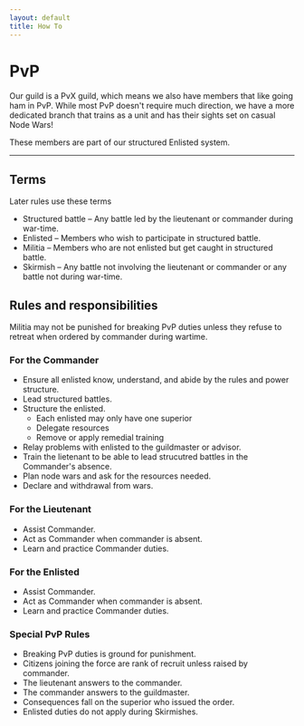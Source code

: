 ```yaml
---
layout: default
title: How To
---
```


# PvP

Our guild is a PvX guild, which means we also have members that like going ham in PvP. While most PvP doesn't require much direction, we have a more dedicated branch
that trains as a unit and has their sights set on casual Node Wars!

These members are part of our structured Enlisted system.

---

## Terms

Later rules use these terms

- Structured battle – Any battle led by the lieutenant or commander during war-time.
- Enlisted – Members who wish to participate in structured battle.
- Militia – Members who are not enlisted but get caught in structured battle.
- Skirmish – Any battle not involving the lieutenant or commander or any battle not during war-time.

## Rules and responsibilities

Militia may not be punished for breaking PvP duties unless they refuse to retreat when ordered by commander during wartime.

### For the Commander

- Ensure all enlisted know, understand, and abide by the rules and power structure.
- Lead structured battles.
- Structure the enlisted.
    - Each enlisted may only have one superior
    - Delegate resources
    - Remove or apply remedial training
- Relay problems with enlisted to the guildmaster or advisor.
- Train the lietenant to be able to lead strucutred battles in the Commander's absence.
- Plan node wars and ask for the resources needed.
- Declare and withdrawal from wars.

### For the Lieutenant

- Assist Commander.
- Act as Commander when commander is absent.
- Learn and practice Commander duties.

### For the Enlisted

- Assist Commander.
- Act as Commander when commander is absent.
- Learn and practice Commander duties.

### Special PvP Rules

- Breaking PvP duties is ground for punishment.
- Citizens joining the force are rank of recruit unless raised by commander.
- The lieutenant answers to the commander.
- The commander answers to the guildmaster.
- Consequences fall on the superior who issued the order.
- Enlisted duties do not apply during Skirmishes.
